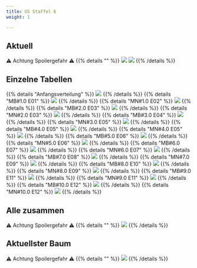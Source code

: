 ```yaml
---
title: US Staffel 6
weight: 1

---
```

## Aktuell
:warning: Achtung Spoilergefahr :warning:
{{% details "" %}}
![](/sim-ayto/us06/us06_tab.png)
![](/sim-ayto/us06/us06_sum.png)
{{% /details %}}
## Einzelne Tabellen
{{% details "Anfangsverteilung" %}}
![](/sim-ayto/us06/us06_0.png)
{{% /details %}}
{{% details "MB#1.0 E01" %}}
![](/sim-ayto/us06/us06_1.png)
{{% /details %}}
{{% details "MN#1.0 E02" %}}
![](/sim-ayto/us06/us06_2.png)
{{% /details %}}
{{% details "MB#2.0 E03" %}}
![](/sim-ayto/us06/us06_3.png)
{{% /details %}}
{{% details "MN#2.0 E03" %}}
![](/sim-ayto/us06/us06_4.png)
{{% /details %}}
{{% details "MB#3.0 E04" %}}
![](/sim-ayto/us06/us06_5.png)
{{% /details %}}
{{% details "MN#3.0 E05" %}}
![](/sim-ayto/us06/us06_6.png)
{{% /details %}}
{{% details "MB#4.0 E05" %}}
![](/sim-ayto/us06/us06_7.png)
{{% /details %}}
{{% details "MN#4.0 E05" %}}
![](/sim-ayto/us06/us06_8.png)
{{% /details %}}
{{% details "MB#5.0 E06" %}}
![](/sim-ayto/us06/us06_9.png)
{{% /details %}}
{{% details "MN#5.0 E06" %}}
![](/sim-ayto/us06/us06_10.png)
{{% /details %}}
{{% details "MB#6.0 E07" %}}
![](/sim-ayto/us06/us06_11.png)
{{% /details %}}
{{% details "MN#6.0 E07" %}}
![](/sim-ayto/us06/us06_12.png)
{{% /details %}}
{{% details "MB#7.0 E08" %}}
![](/sim-ayto/us06/us06_13.png)
{{% /details %}}
{{% details "MN#7.0 E09" %}}
![](/sim-ayto/us06/us06_14.png)
{{% /details %}}
{{% details "MB#8.0 E10" %}}
![](/sim-ayto/us06/us06_15.png)
{{% /details %}}
{{% details "MN#8.0 E09" %}}
![](/sim-ayto/us06/us06_16.png)
{{% /details %}}
{{% details "MB#9.0 E11" %}}
![](/sim-ayto/us06/us06_17.png)
{{% /details %}}
{{% details "MN#9.0 E11" %}}
![](/sim-ayto/us06/us06_18.png)
{{% /details %}}
{{% details "MB#10.0 E12" %}}
![](/sim-ayto/us06/us06_19.png)
{{% /details %}}
{{% details "MN#10.0 E12" %}}
![](/sim-ayto/us06/us06_20.png)
{{% /details %}}
## Alle zusammen
:warning: Achtung Spoilergefahr :warning:
{{% details "" %}}
![](/sim-ayto/us06/us06.col.png)
{{% /details %}}
## Aktuellster Baum
:warning: Achtung Spoilergefahr :warning:
{{% details "" %}}
![](/sim-ayto/us06/us06.png)
{{% /details %}}
